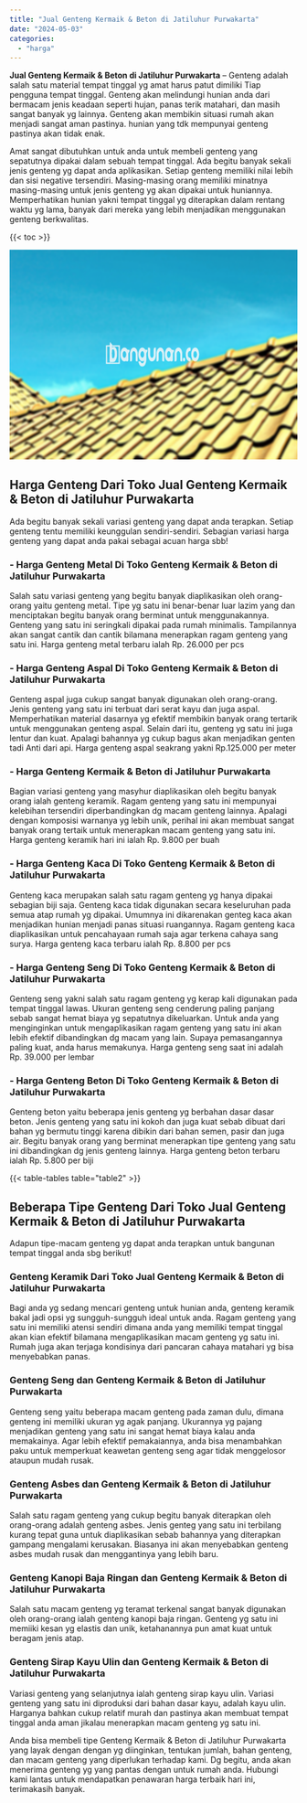 ```yaml
---
title: "Jual Genteng Kermaik & Beton di Jatiluhur Purwakarta"
date: "2024-05-03"
categories: 
  - "harga"
---
```


**Jual Genteng Kermaik & Beton di Jatiluhur Purwakarta** – Genteng adalah salah satu material tempat tinggal yg amat harus patut dimiliki Tiap pengguna tempat tinggal. Genteng akan melindungi hunian anda dari bermacam jenis keadaan seperti hujan, panas terik matahari, dan masih sangat banyak yg lainnya. Genteng akan membikin situasi rumah akan menjadi sangat aman pastinya. hunian yang tdk mempunyai genteng pastinya akan tidak enak.

Amat sangat dibutuhkan untuk anda untuk membeli genteng yang sepatutnya dipakai dalam sebuah tempat tinggal. Ada begitu banyak sekali jenis genteng yg dapat anda aplikasikan. Setiap genteng memiliki nilai lebih dan sisi negative tersendiri. Masing-masing orang memiliki minatnya masing-masing untuk jenis genteng yg akan dipakai untuk huniannya. Memperhatikan hunian yakni tempat tinggal yg diterapkan dalam rentang waktu yg lama, banyak dari mereka yang lebih menjadikan menggunakan genteng berkwalitas.

{{< toc >}}

![Jual Genteng Kermaik & Beton di Jatiluhur Purwakarta](/images/genteng-minimalis-murah27.png)

## Harga Genteng Dari Toko Jual Genteng Kermaik & Beton di Jatiluhur Purwakarta

Ada begitu banyak sekali variasi genteng yang dapat anda terapkan. Setiap genteng tentu memiliki keunggulan sendiri-sendiri. Sebagian variasi harga genteng yang dapat anda pakai sebagai acuan harga sbb!

### \- Harga Genteng Metal Di Toko Genteng Kermaik & Beton di Jatiluhur Purwakarta

Salah satu variasi genteng yang begitu banyak diaplikasikan oleh orang-orang yaitu genteng metal. Tipe yg satu ini benar-benar luar lazim yang dan menciptakan begitu banyak orang berminat untuk menggunakannya. Genteng yang satu ini seringkali dipakai pada rumah minimalis. Tampilannya akan sangat cantik dan cantik bilamana menerapkan ragam genteng yang satu ini. Harga genteng metal terbaru ialah Rp. 26.000 per pcs

### \- Harga Genteng Aspal Di Toko Genteng Kermaik & Beton di Jatiluhur Purwakarta

Genteng aspal juga cukup sangat banyak digunakan oleh orang-orang. Jenis genteng yang satu ini terbuat dari serat kayu dan juga aspal. Memperhatikan material dasarnya yg efektif membikin banyak orang tertarik untuk menggunakan genteng aspal. Selain dari itu, genteng yg satu ini juga lentur dan kuat. Apalagi bahannya yg cukup bagus akan menjadikan genten tadi Anti dari api. Harga genteng aspal seakrang yakni Rp.125.000 per meter

### \- Harga Genteng Kermaik & Beton di Jatiluhur Purwakarta

Bagian variasi genteng yang masyhur diaplikasikan oleh begitu banyak orang ialah genteng keramik. Ragam genteng yang satu ini mempunyai kelebihan tersendiri diperbandingkan dg macam genteng lainnya. Apalagi dengan komposisi warnanya yg lebih unik, perihal ini akan membuat sangat banyak orang tertaik untuk menerapkan macam genteng yang satu ini. Harga genteng keramik hari ini ialah Rp. 9.800 per buah

### \- Harga Genteng Kaca Di Toko Genteng Kermaik & Beton di Jatiluhur Purwakarta

Genteng kaca merupakan salah satu ragam genteng yg hanya dipakai sebagian biji saja. Genteng kaca tidak digunakan secara keseluruhan pada semua atap rumah yg dipakai. Umumnya ini dikarenakan genteg kaca akan menjadikan hunian menjadi panas situasi ruangannya. Ragam genteng kaca diaplikasikan untuk pencahayaan rumah saja agar terkena cahaya sang surya. Harga genteng kaca terbaru ialah Rp. 8.800 per pcs

### \- Harga Genteng Seng Di Toko Genteng Kermaik & Beton di Jatiluhur Purwakarta

Genteng seng yakni salah satu ragam genteng yg kerap kali digunakan pada tempat tinggal lawas. Ukuran genteng seng cenderung paling panjang sebab sangat hemat biaya yg sepatutnya dikeluarkan. Untuk anda yang menginginkan untuk mengaplikasikan ragam genteng yang satu ini akan lebih efektif dibandingkan dg macam yang lain. Supaya pemasangannya paling kuat, anda harus memakunya. Harga genteng seng saat ini adalah Rp. 39.000 per lembar

### \- Harga Genteng Beton Di Toko Genteng Kermaik & Beton di Jatiluhur Purwakarta

Genteng beton yaitu beberapa jenis genteng yg berbahan dasar dasar beton. Jenis genteng yang satu ini kokoh dan juga kuat sebab dibuat dari bahan yg bermutu tinggi karena dibikin dari bahan semen, pasir dan juga air. Begitu banyak orang yang berminat menerapkan tipe genteng yang satu ini dibandingkan dg jenis genteng lainnya. Harga genteng beton terbaru ialah Rp. 5.800 per biji

{{< table-tables table="table2" >}}

## Beberapa Tipe Genteng Dari Toko Jual Genteng Kermaik & Beton di Jatiluhur Purwakarta

Adapun tipe-macam genteng yg dapat anda terapkan untuk bangunan tempat tinggal anda sbg berikut!

### Genteng Keramik Dari Toko Jual Genteng Kermaik & Beton di Jatiluhur Purwakarta

Bagi anda yg sedang mencari genteng untuk hunian anda, genteng keramik bakal jadi opsi yg sungguh-sungguh ideal untuk anda. Ragam genteng yang satu ini memiliki atensi sendiri dimana anda yang memiliki tempat tinggal akan kian efektif bilamana mengaplikasikan macam genteng yg satu ini. Rumah juga akan terjaga kondisinya dari pancaran cahaya matahari yg bisa menyebabkan panas.

### Genteng Seng dan Genteng Kermaik & Beton di Jatiluhur Purwakarta

Genteng seng yaitu beberapa macam genteng pada zaman dulu, dimana genteng ini memiliki ukuran yg agak panjang. Ukurannya yg pajang menjadikan genteng yang satu ini sangat hemat biaya kalau anda memakainya. Agar lebih efektif pemakaiannya, anda bisa menambahkan paku untuk memperkuat keawetan genteng seng agar tidak menggelosor ataupun mudah rusak.

### Genteng Asbes dan Genteng Kermaik & Beton di Jatiluhur Purwakarta

Salah satu ragam genteng yang cukup begitu banyak diterapkan oleh orang-orang adalah genteng asbes. Jenis genteg yang satu ini terbilang kurang tepat guna untuk diaplikasikan sebab bahannya yang diterapkan gampang mengalami kerusakan. Biasanya ini akan menyebabkan genteng asbes mudah rusak dan menggantinya yang lebih baru.

### Genteng Kanopi Baja Ringan dan Genteng Kermaik & Beton di Jatiluhur Purwakarta

Salah satu macam genteng yg teramat terkenal sangat banyak digunakan oleh orang-orang ialah genteng kanopi baja ringan. Genteng yg satu ini memiiki kesan yg elastis dan unik, ketahanannya pun amat kuat untuk beragam jenis atap.

### Genteng Sirap Kayu Ulin dan Genteng Kermaik & Beton di Jatiluhur Purwakarta

Variasi genteng yang selanjutnya ialah genteng sirap kayu ulin. Variasi genteng yang satu ini diproduksi dari bahan dasar kayu, adalah kayu ulin. Harganya bahkan cukup relatif murah dan pastinya akan membuat tempat tinggal anda aman jikalau menerapkan macam genteng yg satu ini.

Anda bisa membeli tipe Genteng Kermaik & Beton di Jatiluhur Purwakarta yang layak dengan dengan yg diinginkan, tentukan jumlah, bahan genteng, dan macam genteng yang diperlukan terhadap kami. Dg begitu, anda akan menerima genteng yg yang pantas dengan untuk rumah anda. Hubungi kami lantas untuk mendapatkan penawaran harga terbaik hari ini, terimakasih banyak.
